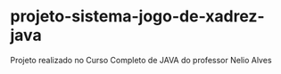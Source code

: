 # projeto-sistema-jogo-de-xadrez-java
 Projeto realizado no Curso Completo de JAVA do professor Nelio Alves

